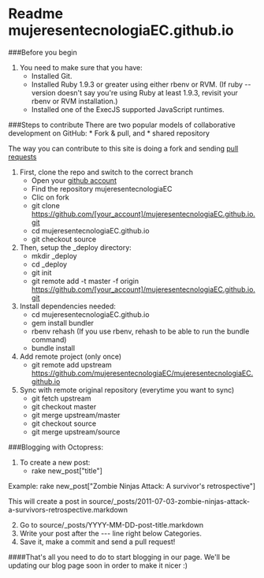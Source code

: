 # Readme mujeresentecnologiaEC.github.io

###Before you begin
1. You need to make sure that you have:
    * Installed Git.
    * Installed Ruby 1.9.3 or greater using either rbenv or RVM. (If ruby --version doesn't say you're using Ruby at least 1.9.3, revisit your rbenv or RVM installation.)
    * Installed one of the ExecJS supported JavaScript runtimes.

###Steps to contribute
There are two popular models of collaborative development on GitHub: 
    * Fork & pull, and 
    * shared repository

The way you can contribute to this site is doing a fork and sending <a href="https://help.github.com/articles/using-pull-requests/">pull requests</a>

1. First, clone the repo and switch to the correct branch
    * Open your <a href="https://github.com/">github account</a>
    * Find the repository mujeresentecnologiaEC
    * Clic on fork
    * git clone https://github.com/[your_account]/mujeresentecnologiaEC.github.io.git
    * cd mujeresentecnologiaEC.github.io
    * git checkout source
2. Then, setup the _deploy directory:
    * mkdir _deploy
    * cd _deploy
    * git init
    * git remote add -t master -f origin https://github.com/[your_account]/mujeresentecnologiaEC.github.io.git
3. Install dependencies needed:
    * cd mujeresentecnologiaEC.github.io
    * gem install bundler
    * rbenv rehash (If you use rbenv, rehash to be able to run the bundle command)
    * bundle install 
4. Add remote project (only once)
    * git remote add upstream https://github.com/mujeresentecnologiaEC/mujeresentecnologiaEC.github.io
5. Sync with remote original repository (everytime you want to sync)
    * git fetch upstream
    * git checkout master
    * git merge upstream/master
    * git checkout source
    * git merge upstream/source

###Blogging with Octopress:
1. To create a new post:
    * rake new_post["title"]

Example: rake new_post["Zombie Ninjas Attack: A survivor's retrospective"]

This will create a post in source/_posts/2011-07-03-zombie-ninjas-attack-a-survivors-retrospective.markdown

2. Go to source/_posts/YYYY-MM-DD-post-title.markdown
3. Write your post after the --- line right below Categories.
4. Save it, make a commit and send a pull request!

####That's all you need to do to start blogging in our page. We'll be updating our blog page soon in order to make it nicer :)
